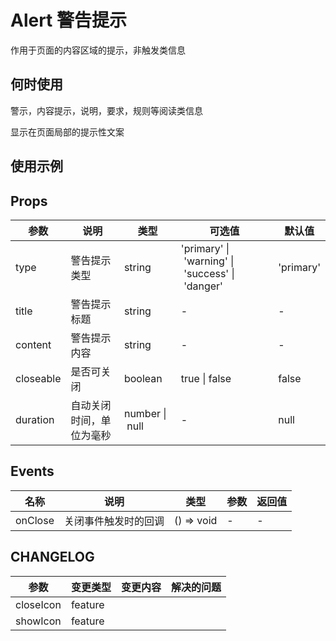 # Alert 警告提示

作用于页面的内容区域的提示，非触发类信息

## 何时使用

警示，内容提示，说明，要求，规则等阅读类信息

显示在页面局部的提示性文案

## 使用示例

<!-- Inject Stories -->

## Props

| 参数      | 说明                     | 类型           | 可选值                                          | 默认值    |
| --------- | ------------------------ | -------------- | ----------------------------------------------- | --------- |
| type      | 警告提示类型             | string         | 'primary' \| 'warning' \| 'success' \| 'danger' | 'primary' |
| title     | 警告提示标题             | string         | -                                               | -         |
| content   | 警告提示内容             | string         | -                                               | -         |
| closeable | 是否可关闭               | boolean        | true \| false                                   | false     |
| duration  | 自动关闭时间，单位为毫秒 | number \| null | -                                               | null      |

## Events

| 名称    | 说明                 | 类型       | 参数 | 返回值 |
| ------- | -------------------- | ---------- | ---- | ------ |
| onClose | 关闭事件触发时的回调 | () => void | -    | -      |

## CHANGELOG

| 参数      | 变更类型 | 变更内容 | 解决的问题 |
| --------- | -------- | -------- | ---------- |
| closeIcon | feature  |          |            |
| showIcon  | feature  |          |            |
